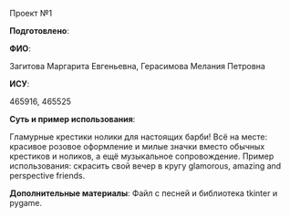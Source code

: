 Проект №1

__Подготовлено__:

**ФИО**:

Загитова Маргарита Евгеньевна, Герасимова Мелания Петровна

**ИСУ**:

465916, 465525

**Суть и пример использования**:

Гламурные крестики нолики для настоящих барби! Всё на месте: красивое розовое оформление и милые значки вместо обычных крестиков и ноликов, а ещё музыкальное сопровождение. Пример использования: скрасить свой вечер в кругу glamorous, amazing and perspective friends. 

**Дополнительные материалы**:
 Файл с песней и библиотека tkinter и pygame.
